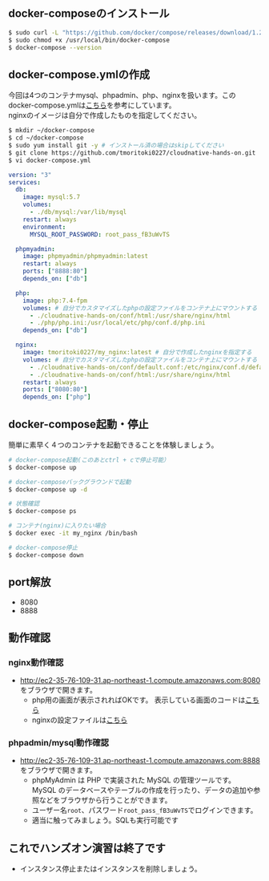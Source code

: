 ## docker-composeのインストール
```bash
$ sudo curl -L "https://github.com/docker/compose/releases/download/1.29.2/docker-compose-$(uname -s)-$(uname -m)" -o /usr/local/bin/docker-compose
$ sudo chmod +x /usr/local/bin/docker-compose
$ docker-compose --version
```

## docker-compose.ymlの作成
今回は4つのコンテナmysql、phpadmin、php、nginxを扱います。このdocker-compose.ymlは[こちら](https://qiita.com/tomokei5634/items/ff0784e88b026b530e3e)を参考にしています。<br>
nginxのイメージは自分で作成したものを指定してください。

```bash
$ mkdir ~/docker-compose
$ cd ~/docker-compose
$ sudo yum install git -y # インストール済の場合はskipしてください
$ git clone https://github.com/tmoritoki0227/cloudnative-hands-on.git
$ vi docker-compose.yml
```

```yaml:docker-compose.yml
version: "3"
services:
  db:
    image: mysql:5.7
    volumes:
      - ./db/mysql:/var/lib/mysql
    restart: always
    environment:
      MYSQL_ROOT_PASSWORD: root_pass_fB3uWvTS

  phpmyadmin:
    image: phpmyadmin/phpmyadmin:latest
    restart: always
    ports: ["8888:80"]
    depends_on: ["db"]

  php:
    image: php:7.4-fpm
    volumes: # 自分でカスタマイズしたphpの設定ファイルをコンテナ上にマウントする
      - ./cloudnative-hands-on/conf/html:/usr/share/nginx/html
      - ./php/php.ini:/usr/local/etc/php/conf.d/php.ini
    depends_on: ["db"]

  nginx:
    image: tmoritoki0227/my_nginx:latest # 自分で作成したnginxを指定する
    volumes: # 自分でカスタマイズしたphpの設定ファイルをコンテナ上にマウントする
      - ./cloudnative-hands-on/conf/default.conf:/etc/nginx/conf.d/default.conf
      - ./cloudnative-hands-on/conf/html:/usr/share/nginx/html
    restart: always
    ports: ["8080:80"]
    depends_on: ["php"]
```

## docker-compose起動・停止
簡単に素早く４つのコンテナを起動できることを体験しましょう。

```bash
# docker-compose起動(このあとctrl + cで停止可能）
$ docker-compose up

# docker-composeバックグラウンドで起動
$ docker-compose up -d

# 状態確認
$ docker-compose ps

# コンテナ(nginx)に入りたい場合
$ docker exec -it my_nginx /bin/bash

# docker-compose停止
$ docker-compose down
```

## port解放
- 8080
- 8888

## 動作確認

### nginx動作確認
- http://ec2-35-76-109-31.ap-northeast-1.compute.amazonaws.com:8080 をブラウザで開きます。
  - php用の画面が表示されればOKです。 表示している画面のコードは[こちら](https://github.com/tmoritoki0227/cloudnative-hands-on/blob/main/conf/html/index.php)
  - nginxの設定ファイルは[こちら](https://github.com/tmoritoki0227/cloudnative-hands-on/blob/main/conf/default.conf)

### phpadmin/mysql動作確認
- http://ec2-35-76-109-31.ap-northeast-1.compute.amazonaws.com:8888 をブラウザで開きます。
  - phpMyAdmin は PHP で実装された MySQL の管理ツールです。 MySQL のデータベースやテーブルの作成を行ったり、データの追加や参照などをブラウザから行うことができます。
  - ユーザー名`root`、パスワード`root_pass_fB3uWvTS`でログインできます。
  - 適当に触ってみましょう。SQLも実行可能です

## これでハンズオン演習は終了です
- インスタンス停止またはインスタンスを削除しましょう。

